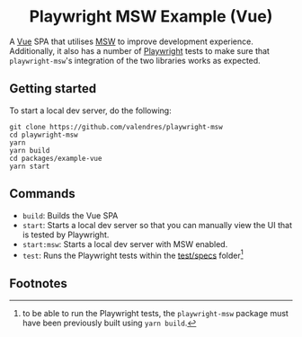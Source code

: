 <h1 align="center">Playwright MSW Example (Vue)</h1>

A [Vue](https://vuejs.org/) SPA that utilises [MSW](https://mswjs.io/) to improve development experience. Additionally, it also has a number of [Playwright](https://playwright.dev/) tests to make sure that `playwright-msw`'s integration of the two libraries works as expected.

## Getting started

To start a local dev server, do the following:

```shell
git clone https://github.com/valendres/playwright-msw
cd playwright-msw
yarn
yarn build
cd packages/example-vue
yarn start
```

## Commands

- `build`: Builds the Vue SPA
- `start`: Starts a local dev server so that you can manually view the UI that is tested by Playwright.
- `start:msw`: Starts a local dev server with MSW enabled.
- `test`: Runs the Playwright tests within the [test/specs](https://github.com/valendres/playwright-msw/blob/main/packages/example-vue/test/specs) folder[^requirements]

[^requirements]: to be able to run the Playwright tests, the `playwright-msw` package must have been previously built using `yarn build`.

## Footnotes

